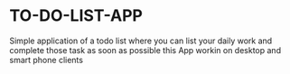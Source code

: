 # TO-DO-LIST-APP
Simple application of a todo list where you can list your daily work and complete those task as soon as possible this App workin on desktop and smart phone clients
